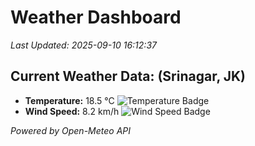 
# Weather Dashboard

_Last Updated: 2025-09-10 16:12:37_

## Current Weather Data: (Srinagar, JK)
- **Temperature:** 18.5 °C ![Temperature Badge](https://img.shields.io/badge/Temperature-Low%20Temp-blue)
- **Wind Speed:** 8.2 km/h ![Wind Speed Badge](https://img.shields.io/badge/Wind%20Speed-Light%20Wind-blue)

*Powered by Open-Meteo API*
